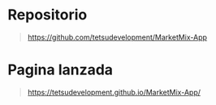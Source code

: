 # Repositorio
> https://github.com/tetsudevelopment/MarketMix-App

# Pagina lanzada 
> https://tetsudevelopment.github.io/MarketMix-App/